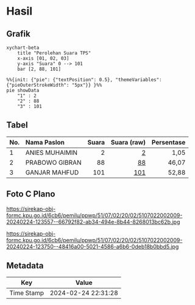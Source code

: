 # Hasil

## Grafik

```mermaid
xychart-beta
    title "Perolehan Suara TPS"
    x-axis [01, 02, 03]
    y-axis "Suara" 0 --> 101
    bar [2, 88, 101]
```

```mermaid
%%{init: {"pie": {"textPosition": 0.5}, "themeVariables": {"pieOuterStrokeWidth": "5px"}} }%%
pie showData
    "1" : 2
    "2" : 88
    "3" : 101
```

## Tabel

| No. | Nama Paslon    | Suara | Suara (raw) | Persentase |
|:--- |:-------------- | -----:| -----------:| ----------:|
| 1   | ANIES MUHAIMIN | 2     | [2][p-1]    | 1,05       |
| 2   | PRABOWO GIBRAN | 88    | [88][p-2]   | 46,07      |
| 3   | GANJAR MAHFUD  | 101   | [101][p-3]  | 52,88      |


[p-1]: https://github.com/gigit-pemilu/pemilu-2024-51-bali/blob/main/pilpres/hitung-suara/sub/51-bali/sub/07-karangasem/sub/02-sidemen/sub/2002-talibeng/sub/009-tps/sub/paslon-1.txt
[p-2]: https://github.com/gigit-pemilu/pemilu-2024-51-bali/blob/main/pilpres/hitung-suara/sub/51-bali/sub/07-karangasem/sub/02-sidemen/sub/2002-talibeng/sub/009-tps/sub/paslon-2.txt
[p-3]: https://github.com/gigit-pemilu/pemilu-2024-51-bali/blob/main/pilpres/hitung-suara/sub/51-bali/sub/07-karangasem/sub/02-sidemen/sub/2002-talibeng/sub/009-tps/sub/paslon-3.txt

## Foto C Plano

https://sirekap-obj-formc.kpu.go.id/6cb6/pemilu/ppwp/51/07/02/20/02/5107022002009-20240224-123557--66792f82-ab34-494e-8b44-8268013bc62b.jpg

https://sirekap-obj-formc.kpu.go.id/6cb6/pemilu/ppwp/51/07/02/20/02/5107022002009-20240224-123750--48416a00-5021-4586-a6b6-0deb18b0bbd5.jpg


## Metadata

| Key        | Value               |
| ---------- | ------------------- |
| Time Stamp | 2024-02-24 22:31:28 |




